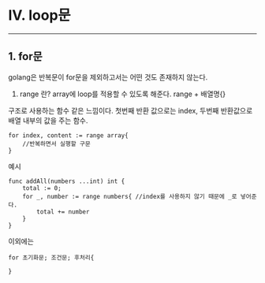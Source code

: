 # IV. loop문

---
## 1. for문
golang은 반복문이 for문을 제외하고서는 어떤 것도 존재하지 않는다.

1. range 란?
array에 loop를 적용할 수 있도록 해준다.
range + 배열명{}

구조로 사용하는 함수 같은 느낌이다.
첫번째 반환 값으로는 index, 두번째 반환값으로 배열 내부의 값을 주는 함수.

```
for index, content := range array{
    //반복하면서 실행할 구문
}
```

예시

```
func addAll(numbers ...int) int {
    total := 0;
    for _, number := range numbers{ //index를 사용하지 않기 때문에 _로 넣어준다.
        total += number
    }
}
```

이외에는

```
for 초기화문; 조건문; 후처리{
    
}
```
